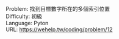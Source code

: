 Problem: 找到目標數字所在的多個索引位置  
Difficulty: 初級  
Language: Pyton  
URL: https://wehelp.tw/coding/problem/12  
